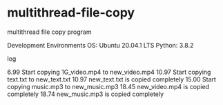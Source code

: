 # multithread-file-copy
multithread file copy program

Development Environments
OS: Ubuntu 20.04.1 LTS
Python: 3.8.2

log 

6.99  Start copying 1G_video.mp4 to new_video.mp4
10.97 Start copying text.txt to new_text.txt
10.97 new_text.txt is copied completely
15.00 Start copying music.mp3 to new_music.mp3
18.45 new_video.mp4 is copied completely
18.74 new_music.mp3 is copied completely

